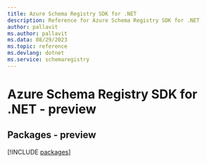 ```yaml
---
title: Azure Schema Registry SDK for .NET
description: Reference for Azure Schema Registry SDK for .NET
author: pallavit
ms.author: pallavit
ms.data: 08/29/2023
ms.topic: reference
ms.devlang: dotnet
ms.service: schemaregistry
---
```

# Azure Schema Registry SDK for .NET - preview
## Packages - preview
[!INCLUDE [packages](schema-registry-index.md)]